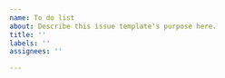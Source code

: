 ```yaml
---
name: To do list
about: Describe this issue template's purpose here.
title: ''
labels: ''
assignees: ''

---
```



